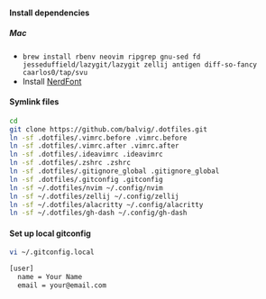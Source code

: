 #### Install dependencies

##### Mac
- `brew install rbenv neovim ripgrep gnu-sed fd jesseduffield/lazygit/lazygit zellij antigen diff-so-fancy caarlos0/tap/svu`
- Install [NerdFont](https://github.com/epk/SF-Mono-Nerd-Font)

#### Symlink files

```bash
cd
git clone https://github.com/balvig/.dotfiles.git
ln -sf .dotfiles/.vimrc.before .vimrc.before
ln -sf .dotfiles/.vimrc.after .vimrc.after
ln -sf .dotfiles/.ideavimrc .ideavimrc
ln -sf .dotfiles/.zshrc .zshrc
ln -sf .dotfiles/.gitignore_global .gitignore_global
ln -sf .dotfiles/.gitconfig .gitconfig
ln -sf ~/.dotfiles/nvim ~/.config/nvim
ln -sf ~/.dotfiles/zellij ~/.config/zellij
ln -sf ~/.dotfiles/alacritty ~/.config/alacritty
ln -sf ~/.dotfiles/gh-dash ~/.config/gh-dash
```

#### Set up local gitconfig

```bash
vi ~/.gitconfig.local

[user]
  name = Your Name
  email = your@email.com
```
